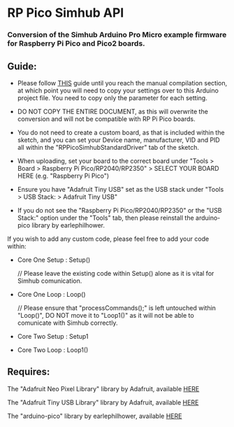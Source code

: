 # RP Pico Simhub API

### Conversion of the Simhub Arduino Pro Micro example firmware for Raspberry Pi Pico and Pico2 boards.

## Guide:

* Please follow [THIS](https://manual.simhubdash.com/standard-firmware-builder/firmware-introduction) guide until you reach the manual compilation section, at which point you will need to copy your settings over to this Arduino project file. You need to copy only the parameter for each setting.

* DO NOT COPY THE ENTIRE DOCUMENT, as this will overwrite the conversion and will not be compatible with RP Pi Pico boards.

* You do not need to create a custom board, as that is included within the sketch, and you can set your Device name, manufacturer, VID and PID all within the "RPPicoSimhubStandardDriver" tab of the sketch.

* When uploading, set your board to the correct board under "Tools > Board > Raspberry Pi Pico/RP2040/RP2350" > SELECT YOUR BOARD HERE (e.g. "Raspberry Pi Pico")

* Ensure you have "Adafruit Tiny USB" set as the USB stack under "Tools > USB Stack: > Adafruit Tiny USB"

* If you do not see the "Raspberry Pi Pico/RP2040/RP2350" or the "USB Stack:" option under the "Tools" tab, then please reinstall the arduino-pico library by earlephilhower.

If you wish to add any custom code, please feel free to add your code within:

* Core One Setup : Setup()

  // Please leave the existing code within Setup() alone as it is vital for Simhub comunication.
* Core One Loop : Loop()

  // Please ensure that "processCommands();" is left untouched within "Loop()", DO NOT move it to "Loop1()" as it will not be able to comunicate with Simhub correctly.
* Core Two Setup : Setup1
* Core Two Loop : Loop1()

## Requires: 
The "Adafruit Neo Pixel Library" library by Adafruit, available [HERE](https://github.com/adafruit/Adafruit_NeoPixel)

The "Adafruit Tiny USB Library" library by Adafruit, available [HERE](https://github.com/adafruit/Adafruit_TinyUSB_Arduino)

The "arduino-pico" library by earlephilhower, available [HERE](https://github.com/earlephilhower/arduino-pico)
